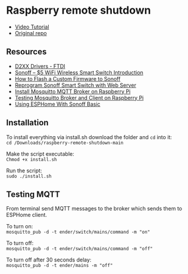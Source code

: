 # Raspberry remote shutdown
 

 - [Video Tutorial](https://youtu.be/WR0WdTBQJGo)   
 - [Original repo](https://github.com/SensorsIot/Raspberry-remote-shutdown)   

## Resources

- [D2XX Drivers - FTDI](https://ftdichip.com/drivers/d2xx-drivers/)
- [Sonoff – $5 WiFi Wireless Smart Switch Introduction](https://randomnerdtutorials.com/sonoff-5-wifi-wireless-smart-switch-introduction/)
- [How to Flash a Custom Firmware to Sonoff](https://randomnerdtutorials.com/how-to-flash-a-custom-firmware-to-sonoff/)
- [Reprogram Sonoff Smart Switch with Web Server](https://randomnerdtutorials.com/reprogram-sonoff-smart-switch-with-web-server/)
- [Install Mosquitto MQTT Broker on Raspberry Pi](https://randomnerdtutorials.com/how-to-install-mosquitto-broker-on-raspberry-pi/)
- [Testing Mosquitto Broker and Client on Raspberry Pi](https://randomnerdtutorials.com/testing-mosquitto-broker-and-client-on-raspbbery-pi/)
- [Using ESPHome With Sonoff Basic](https://esphome.io/devices/sonoff_basic.html)

## Installation 

To install everything via install.sh download the folder and ``` cd ``` into it:   
``` cd /Downloads/raspberry-remote-shutdown-main ```   

Make the script executable:   
``` Chmod +x install.sh ```   

Run the script:    
``` sudo ./install.sh ```   

## Testing MQTT

From terminal send MQTT messages to the broker which sends them to ESPHome client.    

To turn on:   
``` mosquitto_pub -d -t ender/switch/mains/command -m "on" ```   

To turn off:   
``` mosquitto_pub -d -t ender/switch/mains/command -m "off" ```   

To turn off after 30 seconds delay:   
``` mosquitto_pub -d -t ender/mains -m "off" ```   

